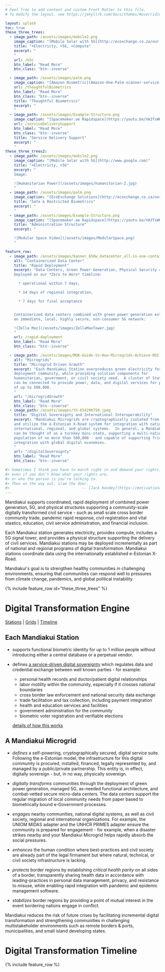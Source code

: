 ```yaml
---
# Feel free to add content and custom Front Matter to this file.
# To modify the layout, see https://jekyllrb.com/docs/themes/#overriding-theme-defaults

layout: splash
toc: true
these_three_trees:
  - image_path: /assets/images/mobile2.png
    image_caption: "[Mobile Solar with 5G](http://ecoxchange.co.za/our-solutions.html)"
    title: "+Electricty, +5G, +Compute"
    excerpt: "
    "
    url: /e5c
    btn_label: "Read More"
    btn_class: "btn--inverse"

  - image_path: /assets/images/palm.png
    image_caption: "[Amazon Biometric](Amazon-One-Palm-scanner-service-3-768x433.jpg.webp)"
    url: /thoughtfulBiometrics
    btn_label: "Read More"
    btn_class: "btn--inverse"
    title: "Thoughtful Biometrics"
    excerpt: "
    "
  - image_path: /assets/images/Example-Structure.png
    image_caption: "[Spacemaker.ae Rapidspace](https://youtu.be/VA3TsWKCXDo)"
    url: /serviceDeliverySupport
    btn_label: "Read More"
    btn_class: "btn--inverse"
    title: "Service Delivery Support"
    excerpt: "
    "
these_three_trees2:
  - image_path: /assets/images/mobile2.png
    image_caption: "[Mobile Solar with 5G](http://www.google.com)"
    title: "+Electricty, +5G"
    excerpt: "
    Image:

    ![Humanitarian Power](/assets/images/humanitarian-2.jpg)
    "
  - image_path: /assets/images/palm.png
    image_caption: "[EcoExchange Solutions](http://ecoxchange.co.za/our-solutions.html)"
    title: "Safe & Restricted Biometrics"
    excerpt: "
    "
  - image_path: /assets/images/Example-Structure.png
    image_caption: "[Spacemaker.ae Rapidspace](https://youtu.be/VA3TsWKCXDo)"
    title: "Administration Structure"
    excerpt: "

    ![Modular Space Video](/assets/images/ModularSpace.png)
    "

feature_row:
  - image_path: /assets/images/banner_650w_datacenter_all-in-one-containerized-datacenter_en.jpg
    alt: "Containerized Data Center"
    title: "Rapid Deployment"
    excerpt: "Data Centers, Green Power Generation, Physical Security and Supporting Structures delivered in a convoy of 20' shipping containers.
    Deployed on our *Zero to Hero* timeline:

      * operational within 7 days,

      * 14 days of regional integration,

      * 7 days for final acceptance


    Containerized data centers combined with green power generation establish
    an immediate, local, highly secure, non-consumer 5G network:

    ![Zella Maz](/assets/images/ZellaMaxTower.jpg)
    "
    url: /rapid-deployment
    btn_label: "Read More"
    btn_class: "btn--inverse"

  - image_path: /assets/images/MGK-Guide-to-How-Microgrids-Achieve-ROI-v5-e1507934537784.jpg
    alt: "Microgrids"
    title: "Microgrid Driven Growth"
    excerpt: "Each Mandiakui Station overproduces green electricity for the
    deployment community, while providing solution components for
    humanitarian, government, or civil society need.  A cluster of Stations
    can be connected to provide power, data, and digital services for populations
    of up to 500,000.
    "
    url: "/microgridGrowth"
    btn_label: "Read More"
    btn_class: "btn--inverse"
  - image_path: /assets/images/th-654296750.jpeg
    title: "Digital Sovereignty and International Interoperability"
    excerpt: "Mandiakui Microgrids are cryptographically isolated from the internet
    and utilize the e-Estonian X-Road system for integration with national,
    international, regional, and global systems.  In general, a Mandiakui Microgrid
    can be thought of as a turnkey mini-state, supporting a multi-national
    population of no more than 500,000 - and capable of supporting frictionless
    integration with global digital economies.
    "
    url: "/digitalSovereignty"
    btn_label: "Read More"
    btn_class: "btn--inverse"

#> Sometimes I think you have to march right in and demand your rights,
#> even if you don’t know what your rights are,
#> or who the person is you’re talking to.
#> Then on the way out, slam the door.
#>                                 -- [Jack Handey](https://motivationalwizard.com/jack-handey-quotes/)
---
```

Mandiakui supports coordinated, rapid deployment
of combined power generation, 5G, and physical structures supporting
a community-scale digitally transformed civil service - such as small
scale cross border community trade, pandemic rapid response,
civil registration and vital stastics, education, civil service
administration, and financial inclusion.


Each Mandiakui station generates electricity, provides compute,
includes a 5G signal tower, and provides a physical
structure supporting the delivery of civil services.
Mandiakui stations may be deployed incrementally as part of national and regional
programs of digital transformation.  Mandiakui stations coordinate data using
the internationally established e-Estonian X-Road.

Mandiakui's goal is to strengthen healthy communities in
challenging environments, ensuring that communities can respond
well to pressures from climate change, pandemics, and
global political instability.

{% include feature_row id="these_three_trees" %}

# Digital Transformation Engine
[Stations](#each-mandiakui-station) | [Grids](#a-mandiakui-microgrid) | [Timeline](/digital-transformation-timeline)
## Each Mandiakui Station
 * supports functional biometric identity for up to 1 million people
   without introducing either a central database or a perpetual vendor.
 * defines [a service-driven digital sovereignty]()
   which regulates data
   and credential exchange between well known parties - for example:
     * personal health records and doctor/patient digital relationships
     * labor motility within the community, especially if it crosses national
       boundaries
     * cross border law enforcement and national security data exchange
     * trade facilitation and tax collection, including payment integration
     * health and education services and facilities
     * government administration for the community
     * biometric voter registration and verifiable elections

   [details of how this works](/underTheHood)


## A Mandiakui Microgrid  

 * *defines* a self-powering, cryptographically secured, digital
   service suite.  Following the e-Estonian model, the
   infrastructure for this digital community is procured, installed,
   financed, legally represented by, and managed by
   a public/private partnership.  This entity is, in effect, digitally
   sovereign - but, in no way, physically sovereign.


 * *digitally transforms* communities through the deployment of green
   power generation, managed 5G, as-needed functional architecture, and
   combat-vetted secure micro-data centers.  The data centers support
   the regular migration of local community needs from paper based to
   biometrically bound e-Government processes.

 * *engages* nearby communities, national digital systems, as well
   as civil society, regional and international organizations.  For example,
   the UNIOM MIDAS adapter and the UNHCR PRIMES adapter ensure the community
   is prepared for engagement - for example, when a disaster strikes nearby
   and your Mandiakui Microgrid helps rapidly absorb the social pressures.

 * *enhances* the human condition where best-practices
   and civil society are already part of the legal firmament
   but where natural, technical, or civil society infrastructure
   is lacking.

 * *protects* border regions by establishing _critical health parity_
   on all sides of a border, transparently sharing health data in accordance
   with leading-practices in personal data management, privacy, and resistance
   to misuse, while enabling rapid integration with
   pandemic and epidemic management software.

 * *stabilizes* border regions by providing a point of mutual interest in the
   event bordering nations engage in conflict.

Mandiakui reduces the risk of future crises by facilitating incremental
digital transformation and strengthening communities in challenging
multistakeholder environments such as remote borders & ports, municipalities,
and small island developing states.

# Digital Transformation Timeline

{% include feature_row %}

